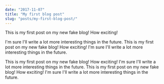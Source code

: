```yaml
---
date: "2017-11-07"
title: "My first blog post"
slug: "posts/my-first-blog-post/"
---
```

This is my first post on my new fake blog! How exciting!

I'm sure I'll write a lot more interesting things in the future.
This is my first post on my new fake blog! How exciting!
I'm sure I'll write a lot more interesting things in the future.

This is my first post on my new fake blog! How exciting!
I'm sure I'll write a lot more interesting things in the future.
This is my first post on my new fake blog! How exciting!
I'm sure I'll write a lot more interesting things in the future.